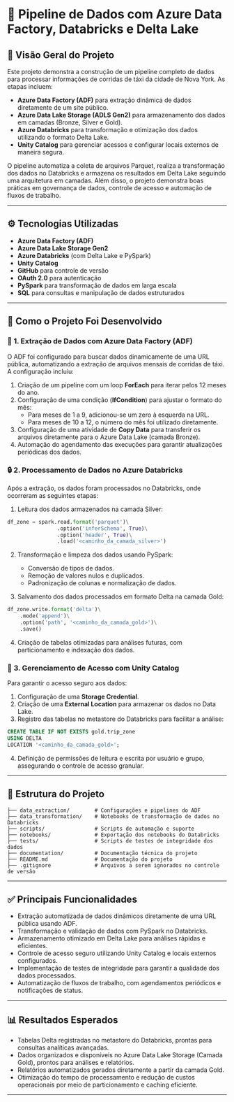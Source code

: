 # 🚀 Pipeline de Dados com Azure Data Factory, Databricks e Delta Lake

## 📌 Visão Geral do Projeto

Este projeto demonstra a construção de um pipeline completo de dados para processar informações de corridas de táxi da cidade de Nova York. As etapas incluem:

- **Azure Data Factory (ADF)** para extração dinâmica de dados diretamente de um site público.
- **Azure Data Lake Storage (ADLS Gen2)** para armazenamento dos dados em camadas (Bronze, Silver e Gold).
- **Azure Databricks** para transformação e otimização dos dados utilizando o formato Delta Lake.
- **Unity Catalog** para gerenciar acessos e configurar locais externos de maneira segura.

O pipeline automatiza a coleta de arquivos Parquet, realiza a transformação dos dados no Databricks e armazena os resultados em Delta Lake seguindo uma arquitetura em camadas. Além disso, o projeto demonstra boas práticas em governança de dados, controle de acesso e automação de fluxos de trabalho.

---

## ⚙️ Tecnologias Utilizadas

- **Azure Data Factory (ADF)**
- **Azure Data Lake Storage Gen2**
- **Azure Databricks** (com Delta Lake e PySpark)
- **Unity Catalog**
- **GitHub** para controle de versão
- **OAuth 2.0** para autenticação
- **PySpark** para transformação de dados em larga escala
- **SQL** para consultas e manipulação de dados estruturados

---

## 🚀 Como o Projeto Foi Desenvolvido

### 🔄 **1. Extração de Dados com Azure Data Factory (ADF)**

O ADF foi configurado para buscar dados dinamicamente de uma URL pública, automatizando a extração de arquivos mensais de corridas de táxi. A configuração incluiu:

1. Criação de um pipeline com um loop **ForEach** para iterar pelos 12 meses do ano.
2. Configuração de uma condição (**IfCondition**) para ajustar o formato do mês:
   - Para meses de 1 a 9, adicionou-se um zero à esquerda na URL.
   - Para meses de 10 a 12, o número do mês foi utilizado diretamente.
3. Configuração de uma atividade de **Copy Data** para transferir os arquivos diretamente para o Azure Data Lake (camada Bronze).
4. Automação do agendamento das execuções para garantir atualizações periódicas dos dados.

### 🔒 **2. Processamento de Dados no Azure Databricks**

Após a extração, os dados foram processados no Databricks, onde ocorreram as seguintes etapas:

1. Leitura dos dados armazenados na camada Silver:

```python
df_zone = spark.read.format('parquet')\
                .option('inferSchema', True)\
                .option('header', True)\
                .load('<caminho_da_camada_silver>')
```

2. Transformação e limpeza dos dados usando PySpark:
   - Conversão de tipos de dados.
   - Remoção de valores nulos e duplicados.
   - Padronização de colunas e normalização de dados.

3. Salvamento dos dados processados em formato Delta na camada Gold:

```python
df_zone.write.format('delta')\
    .mode('append')\
    .option('path', '<caminho_da_camada_gold>')\
    .save()
```

4. Criação de tabelas otimizadas para análises futuras, com particionamento e indexação dos dados.

### 📁 **3. Gerenciamento de Acesso com Unity Catalog**

Para garantir o acesso seguro aos dados:

1. Configuração de uma **Storage Credential**.
2. Criação de uma **External Location** para armazenar os dados no Data Lake.
3. Registro das tabelas no metastore do Databricks para facilitar a análise:

```sql
CREATE TABLE IF NOT EXISTS gold.trip_zone
USING DELTA
LOCATION '<caminho_da_camada_gold>';
```

4. Definição de permissões de leitura e escrita por usuário e grupo, assegurando o controle de acesso granular.

---

## 📂 Estrutura do Projeto

```
├── data_extraction/        # Configurações e pipelines do ADF
├── data_transformation/    # Notebooks de transformação de dados no Databricks
├── scripts/                # Scripts de automação e suporte
├── notebooks/              # Exportação dos notebooks do Databricks
├── tests/                  # Scripts de testes de integridade dos dados
├── documentation/          # Documentação técnica do projeto
├── README.md               # Documentação do projeto
├── .gitignore              # Arquivos a serem ignorados no controle de versão
```

---

## ✅ Principais Funcionalidades

- Extração automatizada de dados dinâmicos diretamente de uma URL pública usando ADF.
- Transformação e validação de dados com PySpark no Databricks.
- Armazenamento otimizado em Delta Lake para análises rápidas e eficientes.
- Controle de acesso seguro utilizando Unity Catalog e locais externos configurados.
- Implementação de testes de integridade para garantir a qualidade dos dados processados.
- Automatização de fluxos de trabalho, com agendamentos periódicos e notificações de status.

---

## 📊 Resultados Esperados

- Tabelas Delta registradas no metastore do Databricks, prontas para consultas analíticas avançadas.
- Dados organizados e disponíveis no Azure Data Lake Storage (Camada Gold), prontos para análises e relatórios.
- Relatórios automatizados gerados diretamente a partir da camada Gold.
- Otimização do tempo de processamento e redução de custos operacionais por meio de particionamento e caching eficiente.

---

